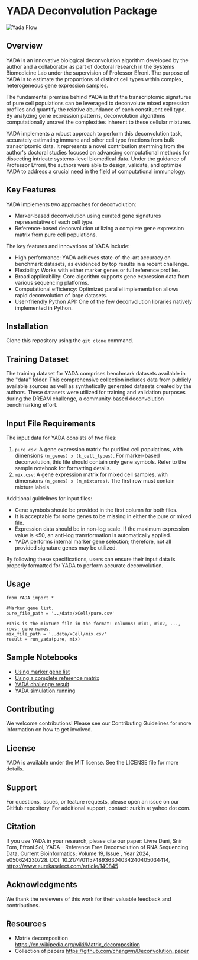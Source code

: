 # YADA Deconvolution Package
![Yada Flow](data/Yada.jpg)

## Overview
YADA is an innovative biological deconvolution algorithm developed by the author and a collaborator as part of doctoral research in the Systems Biomedicine Lab under the supervision of Professor Efroni. The purpose of YADA is to estimate the proportions of distinct cell types within complex, heterogeneous gene expression samples.

The fundamental premise behind YADA is that the transcriptomic signatures of pure cell populations can be leveraged to deconvolute mixed expression profiles and quantify the relative abundance of each constituent cell type. By analyzing gene expression patterns, deconvolution algorithms computationally unravel the complexities inherent to these cellular mixtures.

YADA implements a robust approach to perform this deconvolution task, accurately estimating immune and other cell type fractions from bulk transcriptomic data. It represents a novel contribution stemming from the author's doctoral studies focused on advancing computational methods for dissecting intricate systems-level biomedical data. Under the guidance of Professor Efroni, the authors were able to design, validate, and optimize YADA to address a crucial need in the field of computational immunology.

## Key Features
YADA implements two approaches for deconvolution:

- Marker-based deconvolution using curated gene signatures representative of each cell type.
- Reference-based deconvolution utilizing a complete gene expression matrix from pure cell populations.

The key features and innovations of YADA include:

- High performance: YADA achieves state-of-the-art accuracy on benchmark datasets, as evidenced by top results in a recent challenge.
- Flexibility: Works with either marker genes or full reference profiles.
- Broad applicability: Core algorithm supports gene expression data from various sequencing platforms.
- Computational efficiency: Optimized parallel implementation allows rapid deconvolution of large datasets.
- User-friendly Python API: One of the few deconvolution libraries natively implemented in Python.

## Installation
Clone this repository using the `git clone` command.

## Training Dataset
The training dataset for YADA comprises benchmark datasets available in the "data" folder. This comprehensive collection includes data from publicly available sources as well as synthetically generated datasets created by the authors. These datasets were utilized for training and validation purposes during the DREAM challenge, a community-based deconvolution benchmarking effort.

## Input File Requirements
The input data for YADA consists of two files:
1. `pure.csv`: A gene expression matrix for purified cell populations, with dimensions `(n_genes) x (k_cell_types)`. For marker-based deconvolution, this file should contain only gene symbols. Refer to the sample notebook for formatting details.
2. `mix.csv`: A gene expression matrix for mixed cell samples, with dimensions `(n_genes) x (m_mixtures)`. The first row must contain mixture labels.
    
Additional guidelines for input files:

- Gene symbols should be provided in the first column for both files.
- It is acceptable for some genes to be missing in either the pure or mixed file.
- Expression data should be in non-log scale. If the maximum expression value is <50, an anti-log transformation is automatically applied.
- YADA performs internal marker gene selection; therefore, not all provided signature genes may be utilized.

By following these specifications, users can ensure their input data is properly formatted for YADA to perform accurate deconvolution.

## Usage
```
from YADA import *

#Marker gene list.
pure_file_path = '../data/xCell/pure.csv'

#This is the mixture file in the format: columns: mix1, mix2, ..., rows: gene names.
mix_file_path = '..data/xCell/mix.csv'
result = run_yada(pure, mix)
```

## Sample Notebooks
- [Using marker gene list](code/YADA.ipynb)
- [Using a complete reference matrix](code/YADA-gene-diff.ipynb)
- [YADA challenge result](data/challenge.ipynb)
- [YADA simulation running](data/sim/readme.md)

## Contributing
We welcome contributions! Please see our Contributing Guidelines for more information on how to get involved.

## License
YADA is available under the MIT license. See the LICENSE file for more details.

## Support
For questions, issues, or feature requests, please open an issue on our GitHub repository.
For additional support, contact: zurkin at yahoo dot com.

## Citation
If you use YADA in your research, please cite our paper:
Livne Dani, Snir Tom, Efroni Sol, YADA - Reference Free Deconvolution of RNA Sequencing Data, Current Bioinformatics; Volume 19, Issue , Year 2024, e050624230728.
DOI: 10.2174/0115748936304034240405034414, https://www.eurekaselect.com/article/140845

## Acknowledgments
We thank the reviewers of this work for their valuable feedback and contributions.

## Resources
- Matrix decomposition https://en.wikipedia.org/wiki/Matrix_decomposition
- Collection of papers https://github.com/changwn/Deconvolution_paper

